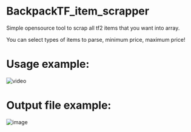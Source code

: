 # BackpackTF_item_scrapper
Simple opensource tool to scrap all tf2 items that you want into array.

You can select types of items to parse, minimum price, maximum price!

# Usage example:
![video](https://i.imgur.com/Qyx01MF.gif)

# Output file example:
![image](https://i.imgur.com/IkDxSlP.png)
